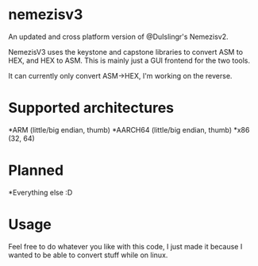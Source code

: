 # nemezisv3
An updated and cross platform version of @DuIslingr's Nemezisv2.

NemezisV3 uses the keystone and capstone libraries to convert ASM to HEX, and HEX to ASM.  This is mainly just a GUI frontend for the two tools.

It can currently only convert ASM->HEX, I'm working on the reverse.

# Supported architectures
*ARM (little/big endian, thumb)
*AARCH64 (little/big endian, thumb)
*x86 (32, 64)

# Planned
*Everything else :D

# Usage
Feel free to do whatever you like with this code, I just made it because I wanted to be able to convert stuff while on linux.
